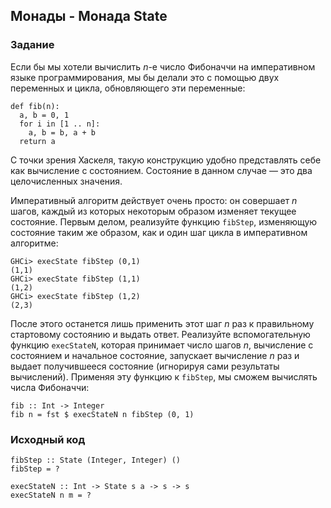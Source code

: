 ## Монады - Монада State

### Задание

Если бы мы хотели вычислить <i>n</i>-е число Фибоначчи на императивном языке программирования, мы бы делали это с помощью двух переменных и цикла, обновляющего эти переменные:

```
def fib(n):
  a, b = 0, 1
  for i in [1 .. n]:
    a, b = b, a + b
  return a
```

С точки зрения Хаскеля, такую конструкцию удобно представлять себе как вычисление с состоянием. Состояние в данном случае — это два целочисленных значения.

Императивный алгоритм действует очень просто: он совершает <i>n</i> шагов, каждый из которых некоторым образом изменяет текущее состояние. Первым делом, реализуйте функцию `fibStep`, изменяющую состояние таким же образом, как и один шаг цикла в императивном алгоритме:

```
GHCi> execState fibStep (0,1)
(1,1)
GHCi> execState fibStep (1,1)
(1,2)
GHCi> execState fibStep (1,2)
(2,3)
```

После этого останется лишь применить этот шаг <i>n</i> раз к правильному стартовому состоянию и выдать ответ. Реализуйте вспомогательную функцию `execStateN`, которая принимает число шагов <i>n</i>, вычисление с состоянием и начальное состояние, запускает вычисление <i>n</i> раз и выдает получившееся состояние (игнорируя сами результаты вычислений). Применяя эту функцию к `fibStep`, мы сможем вычислять числа Фибоначчи:

```
fib :: Int -> Integer
fib n = fst $ execStateN n fibStep (0, 1)
```

### Исходный код

```
fibStep :: State (Integer, Integer) ()
fibStep = ?

execStateN :: Int -> State s a -> s -> s
execStateN n m = ?
```
